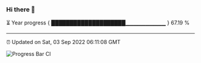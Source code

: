 ### Hi there 👋

⏳ Year progress { ████████████████████▁▁▁▁▁▁▁▁▁▁ } 67.19 %

---

⏰ Updated on Sat, 03 Sep 2022 06:11:08 GMT

![Progress Bar CI](https://github.com/Shyam-Makwana/GitHub-Actions-Demo/workflows/Progress%20Bar%20CI/badge.svg)
